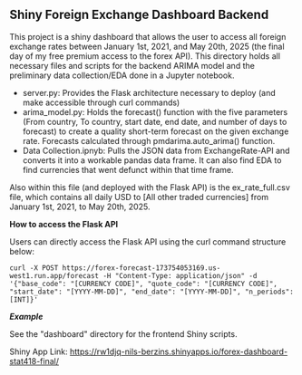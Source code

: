## Shiny Foreign Exchange Dashboard Backend 

This project is a shiny dashboard that allows the user to access all foreign exchange rates between January 1st, 2021, and May 20th, 2025 (the final day of my free premium access to the forex API). This directory holds all necessary files and scripts for the backend ARIMA model and the preliminary data collection/EDA done in a Jupyter notebook. 
- server.py: Provides the Flask architecture necessary to deploy (and make accessible through curl commands)
- arima_model.py: Holds the forecast() function with the five parameters (From country, To country, start date, end date, and number of days to forecast) to create a quality short-term forecast on the given exchange rate. Forecasts calculated through pmdarima.auto_arima() function.
- Data Collection.ipnyb: Pulls the JSON data from ExchangeRate-API and converts it into a workable pandas data frame. It can also find EDA to find currencies that went defunct within that time frame. 

Also within this file (and deployed with the Flask API) is the ex_rate_full.csv file, which contains all daily USD to [All other traded currencies] from January 1st, 2021, to May 20th, 2025.

**How to access the Flask API**

Users can directly access the Flask API using the curl command structure below:


```curl -X POST https://forex-forecast-173754053169.us-west1.run.app/forecast -H "Content-Type: application/json" -d '{"base_code": "[CURRENCY CODE]", "quote_code": "[CURRENCY CODE]", "start_date": "[YYYY-MM-DD]", "end_date": "[YYYY-MM-DD]", "n_periods": [INT]}' ```

***Example***


See the "dashboard" directory for the frontend Shiny scripts. 

Shiny App Link:
https://rw1djq-nils-berzins.shinyapps.io/forex-dashboard-stat418-final/
